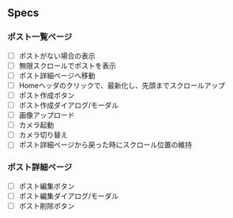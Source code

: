 ## Specs

### ポスト一覧ページ

-   [ ] ポストがない場合の表示
-   [ ] 無限スクロールでポストを表示
-   [ ] ポスト詳細ページへ移動
-   [ ] Homeヘッダのクリックで、最新化し、先頭までスクロールアップ
-   [ ] ポスト作成ボタン
-   [ ] ポスト作成ダイアログ/モーダル
-   [ ] 画像アップロード
-   [ ] カメラ起動
-   [ ] カメラ切り替え
-   [ ] ポスト詳細ページから戻った時にスクロール位置の維持

### ポスト詳細ページ

-   [ ] ポスト編集ボタン
-   [ ] ポスト編集ダイアログ/モーダル
-   [ ] ポスト削除ボタン
